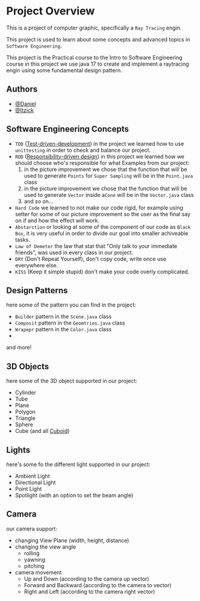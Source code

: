 # Project Overview


This is a project of computer graphic, specifically a `Ray Tracing` engin.

This project is used to learn about some concepts and advanced topics in `Software Engineering`.

This project is the Practical course to the Intro to Software Engineering course
in this project we use java 17 to create and implement a raytracing engin
using some fundamental design pattern.

## Authors

- [@Daniel](https://github.com/dattali18/)
- [@Itzick](https://github.com/itzickw/)


Software Engineering Concepts
---

- `TDD` ([Test-driven-development](https://en.wikipedia.org/wiki/Test-driven_development))
  in the project we learned how to use `unittesting` in order to check and balance our project.
- `RDD` ([Responsibility-driven design](https://en.wikipedia.org/wiki/Responsibilitydriven_design#:~:text=Responsibility%2Ddriven%20design%20is%20a,information%20that%20the%20object%20shares.))
  in this project we learned how we should choose who's responsible for what
  Examples from our project:
  1. in the picture improvement we chose that the function that will be used to generate `Points` for `Super Sampling` will be in the `Point.java` class
  2. in the picture improvement we chose that the function that will be used to generate `Vector` inside a`Cone` will be in the `Vector.java` class
  3. and so on...
- `Hard Code` we learned to not make our code rigid, for example using setter for some of our picture improvement so the user as the final say on if and how the effect will work.
- `Abstarction` or looking at some of the component of our code as `Black Box`, it is very useful in order to divide our goal into smaller achiveable tasks.
- `Law of Demeter` the law that stat that "Only talk to your immediate friends", was used in  every class in our project.
- `DRY` (Don't Repeat Yourself), don't copy code, write once use everywhere else.
- `KISS` (Keep it simple stupid) don't make your code overly complicated.

Design Patterns
---

here some of the pattern you can find in the project:

- `Builder` pattern in the `Scene.java` class
- `Composit` pattern in the `Geomtries.java` class
- `Wrapepr` pattern in the `Color.java` class
- 

and more!

3D Objects
---

here some of the 3D object supported in our project:

- Cylinder
- Tube
- Plane
- Polygon
- Triangle
- Sphere
- Cube (and all [Cuboid](https://en.wikipedia.org/wiki/Cuboid))

Lights
---

here's some fo the different light supported in our project:

- Ambient Light
- Directional Light
- Point Light
- Spotlight (with an option to set the beam angle)

Camera
---

our camera support:

- changing View Plane (width, height, distance)
- changing the view angle
  - rolling 
  - yawning
  - pitching
- camera movement
  - Up and Down (according to the camera up vector)
  - Forward and Backward (according to the camera to vector)
  - Right and Left (according to the camera right vector)
 

